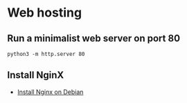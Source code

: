 # Web hosting

## Run a minimalist web server on port 80

```
python3 -m http.server 80
```

## Install NginX

* [Install Nginx on Debian](https://nginx.org/en/linux_packages.html#Debian)
